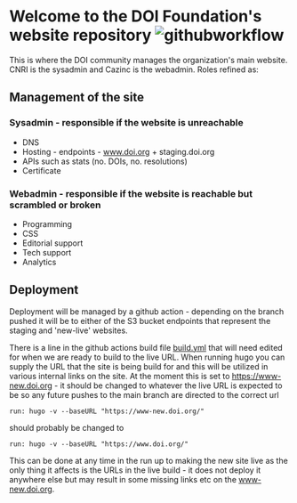 # Welcome to the DOI Foundation's website repository ![githubworkflow]

This is where the DOI community manages the organization's main website. 
CNRI is the sysadmin and Cazinc is the webadmin. Roles refined as:

## Management of the site

### Sysadmin - responsible if the website is unreachable
- DNS
- Hosting - endpoints - www.doi.org + staging.doi.org
- APIs such as stats (no. DOIs, no. resolutions)
- Certificate 
### Webadmin - responsible if the website is reachable but scrambled or broken
- Programming 
- CSS
- Editorial support
- Tech support
- Analytics 

## Deployment
Deployment will be managed by a github action - depending on the branch pushed it will be to either of the S3 bucket endpoints that represent the staging and 'new-live' websites.

There is a line in the github actions build file [build.yml](https://github.com/doi-foundation/doi-website/blob/main/.github/workflows/build.yml) that will need edited for when we are ready to build to the live URL.
When running hugo you can supply the URL that the site is being build for and this will be utilized in various internal links on the site. At the moment this is set to https://www-new.doi.org - it should be changed to whatever the live URL is expected to be so any future pushes to the main branch are directed to the correct url

```run: hugo -v --baseURL "https://www-new.doi.org/"```

should probably be changed to 

```run: hugo -v --baseURL "https://www.doi.org/"```

This can be done at any time in the run up to making the new site live as the only thing it affects is the URLs in the live build - it does not deploy it anywhere else but may result in some missing links etc on the www-new.doi.org.


[githubworkflow]: https://img.shields.io/github/workflow/status/bcgwebdesign/timetable/GitHub%20Pages?style=flat-square
